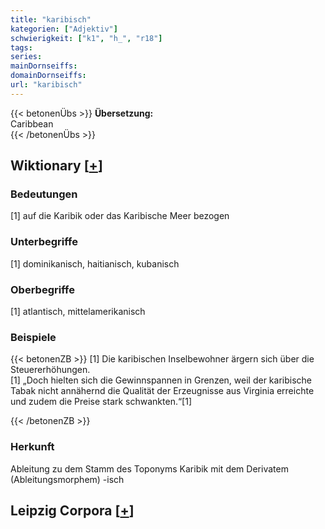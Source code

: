 ```yaml
---
title: "karibisch"
kategorien: ["Adjektiv"]
schwierigkeit: ["k1", "h_", "r18"]
tags:
series:
mainDornseiffs:
domainDornseiffs:
url: "karibisch"
---
```


{{< betonenÜbs >}}
**Übersetzung:**  
Caribbean  
{{< /betonenÜbs >}}

## Wiktionary [[+](https://de.wiktionary.org/wiki/karibisch)]

### Bedeutungen
[1] auf die Karibik oder das Karibische Meer bezogen  

### Unterbegriffe
[1] dominikanisch, haitianisch, kubanisch  

### Oberbegriffe
[1] atlantisch, mittelamerikanisch  

### Beispiele
{{< betonenZB >}}
[1] Die karibischen Inselbewohner ärgern sich über die Steuererhöhungen.  
[1] „Doch hielten sich die Gewinnspannen in Grenzen, weil der karibische Tabak nicht annähernd die Qualität der Erzeugnisse aus Virginia erreichte und zudem die Preise stark schwankten.“[1]  

{{< /betonenZB >}}
### Herkunft
Ableitung zu dem Stamm des Toponyms Karibik mit dem Derivatem (Ableitungsmorphem) -isch  


## Leipzig Corpora [[+](https://corpora.uni-leipzig.de/en/res?word=karibisch&corpusId=deu_newscrawl-public_2018)]

